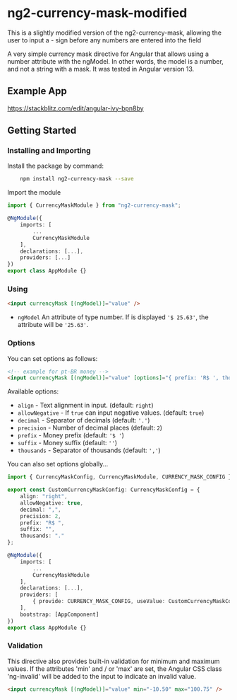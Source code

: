 # ng2-currency-mask-modified
This is a slightly modified version of the ng2-currency-mask, allowing the user to input a - sign before any numbers are entered into the field

A very simple currency mask directive for Angular that allows using a number attribute with the ngModel. In other words, the model is a number, and not a string with a mask. It was tested in Angular version 13.

## Example App

https://stackblitz.com/edit/angular-ivy-bpn8by

## Getting Started

### Installing and Importing

Install the package by command:

```sh
    npm install ng2-currency-mask --save
```

Import the module

```ts
import { CurrencyMaskModule } from "ng2-currency-mask";

@NgModule({
    imports: [
        ...
        CurrencyMaskModule
    ],
    declarations: [...],
    providers: [...]
})
export class AppModule {}
```

### Using

```html
<input currencyMask [(ngModel)]="value" />
```

-   `ngModel` An attribute of type number. If is displayed `'$ 25.63'`, the attribute will be `'25.63'`.

### Options

You can set options as follows:

```html
<!-- example for pt-BR money -->
<input currencyMask [(ngModel)]="value" [options]="{ prefix: 'R$ ', thousands: '.', decimal: ',' }" />
```

Available options:

-   `align` - Text alignment in input. (default: `right`)
-   `allowNegative` - If `true` can input negative values. (default: `true`)
-   `decimal` - Separator of decimals (default: `'.'`)
-   `precision` - Number of decimal places (default: `2`)
-   `prefix` - Money prefix (default: `'$ '`)
-   `suffix` - Money suffix (default: `''`)
-   `thousands` - Separator of thousands (default: `','`)

You can also set options globally...

```ts
import { CurrencyMaskConfig, CurrencyMaskModule, CURRENCY_MASK_CONFIG } from 'ng2-currency-mask';

export const CustomCurrencyMaskConfig: CurrencyMaskConfig = {
    align: "right",
    allowNegative: true,
    decimal: ",",
    precision: 2,
    prefix: "R$ ",
    suffix: "",
    thousands: "."
};

@NgModule({
    imports: [
        ...
        CurrencyMaskModule
    ],
    declarations: [...],
    providers: [
        { provide: CURRENCY_MASK_CONFIG, useValue: CustomCurrencyMaskConfig }
    ],
    bootstrap: [AppComponent]
})
export class AppModule {}
```

### Validation

This directive also provides built-in validation for minimum and maximum values. If the attributes 'min' and / or 'max' are set, the Angular CSS class 'ng-invalid' will be added to the input to indicate an invalid value.

```html
<input currencyMask [(ngModel)]="value" min="-10.50" max="100.75" />
```
